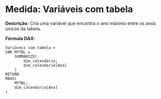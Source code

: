 # Medida: Variáveis com tabela

**Descrição:** Cria uma variável que encontra o ano máximo entre os anos únicos da tabela.

**Fórmula DAX:**
```DAX
Variáveis com tabela = 
VAR MYTBL =
    SUMMARIZE(
        dim_calendario;
        dim_calendario[Ano]
    )
RETURN 
MAXX(
    MYTBL;
    dim_calendario[Ano]
)
